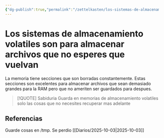 ```yaml
---
{"dg-publish":true,"permalink":"/zettelkasten/los-sistemas-de-almacenamiento-volatiles-son-para-almacenar-archivos-que-no-esperes-que-vuelvan/","tags":["Zettelkasten","Evergreen"]}
---
```


# Los sistemas de almacenamiento volatiles son para almacenar archivos que no esperes que vuelvan

La memoria tiene secciones que son borradas constantemente. Estas secciones son excelentes para almacenar archivos que sean demasiado grandes para la RAM pero que no ameriten ser guardados para despues.

> [!QUOTE] Sabiduria
> Guarda en memorias de almacenamiento volatiles solo las cosas que no necesites recuperar mas adelante
## Referencias
Guarde cosas en /tmp. Se perdio
[[Diarios/2025-10-03\|2025-10-03]]